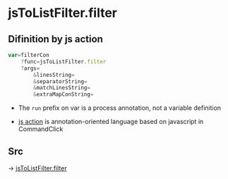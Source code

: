 # jsToListFilter.filter

## Difinition by js action

```js.js
var=filterCon
	?func=jsToListFilter.filter
	?args=
		&linesString=
		&separatorString=
		&matchLinesString=
		&extraMapConString=
```

- The `run` prefix on var is a process annotation, not a variable definition

- [js action](#) is annotation-oriented language based on javascript in CommandClick

## Src

-> [jsToListFilter.filter](https://github.com/puutaro/CommandClick/blob/master/app/src/main/java/com/puutaro/commandclick/fragment_lib/terminal_fragment/js_interface/text/JsToListFilter.kt#L29)



